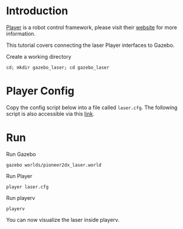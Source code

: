 # Introduction

[Player](http://playerstage.sourceforge.net) is a robot control framework,
please visit their [website](http://playerstage.sourceforge.net) for more
information.

This tutorial covers connecting the laser Player interfaces to Gazebo. 

Create a working directory

~~~
cd; mkdir gazebo_laser; cd gazebo_laser
~~~

# Player Config

Copy the config script below into a file called `laser.cfg`. The following script is also accessible via this [link](https://github.com/osrf/gazebo/raw/default/examples/player/laser/laser.cfg).

<include
src='https://github.com/osrf/gazebo/raw/default/examples/player/laser/laser.cfg'/>

# Run

Run Gazebo

~~~
gazebo worlds/pioneer2dx_laser.world
~~~

Run Player

~~~
player laser.cfg
~~~

Run playerv

~~~
playerv
~~~

You can now visualize the laser inside playerv.
